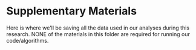 # Supplementary Materials

Here is where we'll be saving all the data used in our analyses during this research. NONE of the materials in this folder are required for running our code/algorithms.